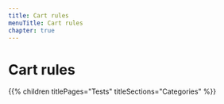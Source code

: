 ```yaml
---
title: Cart rules
menuTitle: Cart rules
chapter: true
---
```


# Cart rules

{{% children titlePages="Tests" titleSections="Categories" %}}
